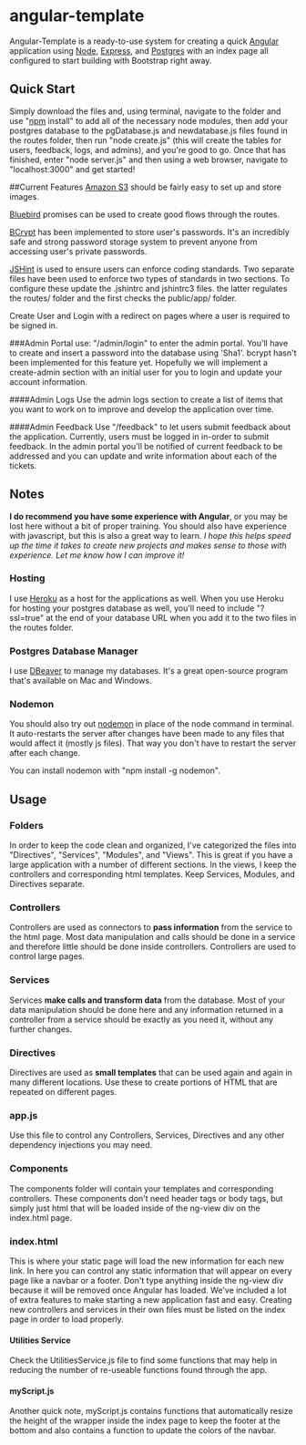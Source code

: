# angular-template
Angular-Template is a ready-to-use system for creating a quick [Angular](https://angularjs.org) application using [Node](https://nodejs.org), [Express](http://expressjs.com), and [Postgres](https://www.postgresql.org) with an index page all configured to start building with Bootstrap right away.




## Quick Start
Simply download the files and, using terminal, navigate to the folder and use "[npm](https://www.npmjs.com) install" to add all of the necessary node modules, then add your postgres database to the pgDatabase.js and newdatabase.js files found in the routes folder, then run "node create.js" (this will create the tables for users, feedback, logs, and admins), and you're good to go. Once that has finished, enter "node server.js" and then using a web browser, navigate to "localhost:3000" and get started!

##Current Features
[Amazon S3](https://aws.amazon.com/s3/) should be fairly easy to set up and store images.

[Bluebird](http://bluebirdjs.com/docs/getting-started.html) promises can be used to create good flows through the routes.

[BCrypt](https://codahale.com/how-to-safely-store-a-password/) has been implemented to store user's passwords. It's an incredibly safe and strong password storage system to prevent anyone from accessing user's private passwords.

[JSHint](http://jshint.com) is used to ensure users can enforce coding standards. Two separate files have been used to enforce two types of standards in two sections. To configure these update the .jshintrc and jshintrc3 files. the latter regulates the routes/ folder and the first checks the public/app/ folder.

Create User and Login with a redirect on pages where a user is required to be signed in.

###Admin Portal
use: "/admin/login" to enter the admin portal. You'll have to create and insert a password into the database using 'Sha1'. bcrypt hasn't been implemented for this feature yet. Hopefully we will implement a create-admin section with an initial user for you to login and update your account information.

####Admin Logs
Use the admin logs section to create a list of items that you want to work on to improve and develop the application over time.

####Admin Feedback
Use "/feedback" to let users submit feedback about the application. Currently, users must be logged in in-order to submit feedback. In the admin portal you'll be notified of current feedback to be addressed and you can update and write information about each of the tickets.



## Notes
**I do recommend you have some experience with Angular**, or you may be lost here without a bit of proper training. You should also have experience with javascript, but this is also a great way to learn.
_I hope this helps speed up the time it takes to create new projects and makes sense to those with experience. Let me know how I can improve it!_

### Hosting
I use [Heroku](https://heroku.com) as a host for the applications as well. When you use Heroku for hosting your postgres database as well, you'll need to include "?ssl=true" at the end of your database URL when you add it to the two files in the routes folder.

### Postgres Database Manager
I use [DBeaver](http://dbeaver.jkiss.org) to manage my databases. It's a great open-source program that's available on Mac and Windows.

### Nodemon
You should also try out [nodemon](https://www.npmjs.com/package/nodemon) in place of the node command in terminal. It auto-restarts the server after changes have been made to any files that would affect it (mostly js files). That way you don't have to restart the server after each change. 

You can install nodemon with "npm install -g nodemon".




## Usage
### Folders
In order to keep the code clean and organized, I've categorized the files into "Directives", "Services", "Modules", and "Views". This is great if you have a large application with a number of different sections. In the views, I keep the controllers and corresponding html templates. Keep Services, Modules, and Directives separate.

### Controllers
Controllers are used as connectors to **pass information** from the service to the html page. Most data manipulation and calls should be done in a service and therefore little should be done inside controllers. Controllers are used to control large pages.

### Services
Services **make calls and transform data** from the database. Most of your data manipulation should be done here and any information returned in a controller from a service should be exactly as you need it, without any further changes. 

### Directives
Directives are used as **small templates** that can be used again and again in many different locations. Use these to create portions of HTML that are repeated on different pages.

### app.js
Use this file to control any Controllers, Services, Directives and any other dependency injections you may need.

### Components
The components folder will contain your templates and corresponding controllers. These components don't need header tags or body tags, but simply just html that will be loaded inside of the ng-view div on the index.html page. 

### index.html
This is where your static page will load the new information for each new link. In here you can control any static information that will appear on every page like a navbar or a footer. Don't type anything inside the ng-view div because it will be removed once Angular has loaded. We've included a lot of extra features to make starting a new application fast and easy. Creating new controllers and services in their own files must be listed on the index page in order to load properly.

#### Utilities Service
Check the UtilitiesService.js file to find some functions that may help in reducing the number of re-useable functions found through the app.

#### myScript.js
Another quick note, myScript.js contains functions that automatically resize the height of the wrapper inside the index page to keep the footer at the bottom and also contains a function to update the colors of the navbar.

